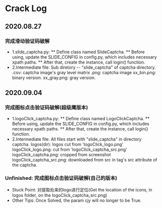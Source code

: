 # Crack Log
## 2020.08.27
### 完成滑动验证码破解
* 1.slide_captcha.py:
    ** Define class named SlideCaptcha.
    ** Before using, update the SLIDE_CONFIG in config.py, which includes necessary xpath paths.
    ** After that, create the instance, call login() function.
* 2.Intermediate file:
    Sub diretory -- "slide_captcha" of captcha directory.
        .csv: captcha image's gray level matrix
        .png: captcha image
        xx_bin.png: binary version.
        xx_gray.png: gray version.

## 2020.09.04
### 完成图标点击验证码破解(超级鹰版本)
* 1.logoClick_captcha.py:
    ** Define class named LogoClickCaptcha.
    ** Before using, update the SLIDE_CONFIG in config.py, which includes necessary xpath paths.
    ** After that, create the instance, call login() function.
* 2.Intermediate file:
    All files start with "slide_captcha" in directory captcha.
        logos(dir): logos cut from 'logoClick_logo.png'
        logoClick_logo.png: cut from 'logoClick_captcha_src.png'
        logoClick_captcha.png: cropped from screenshot
        logoClick_captcha_src.png: downloaded from src in tag's src attribute of the captcha.
### Unfinished: 完成图标点击验证码破解(自己的版本)
* Stuck Point: 对提取处来的logo进行定位(Get the location of the icons, in logos folder, on the logoClick_captcha_src.png)
* Other Tips: Once Solved, the param cjy will no longer to be True.
